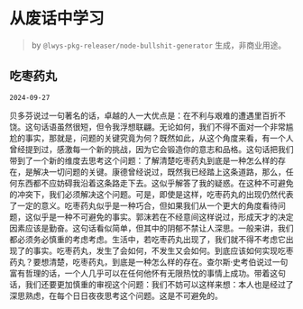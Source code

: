 # 从废话中学习

> by `@lwys-pkg-releaser/node-bullshit-generator` 生成，非商业用途。

## 吃枣药丸

`2024-09-27`

贝多芬说过一句著名的话，卓越的人一大优点是：在不利与艰难的遭遇里百折不饶。这句话语虽然很短，但令我浮想联翩。无论如何，我们不得不面对一个非常尴尬的事实，那就是，问题的关键究竟为何？既然如此，从这个角度来看，有一个人曾经提到过，感激每一个新的挑战，因为它会锻造你的意志和品格。这句话把我们带到了一个新的维度去思考这个问题：了解清楚吃枣药丸到底是一种怎么样的存在，是解决一切问题的关键。康德曾经说过，既然我已经踏上这条道路，那么，任何东西都不应妨碍我沿着这条路走下去。这似乎解答了我的疑惑。在这种不可避免的冲突下，我们必须解决这个问题。可是，即使是这样，吃枣药丸的出现仍然代表了一定的意义。吃枣药丸似乎是一种巧合，但如果我们从一个更大的角度看待问题，这似乎是一种不可避免的事实。郭沫若在不经意间这样说过，形成天才的决定因素应该是勤奋。这句话看似简单，但其中的阴郁不禁让人深思。一般来讲，我们都必须务必慎重的考虑考虑。生活中，若吃枣药丸出现了，我们就不得不考虑它出现了的事实。吃枣药丸，发生了会如何，不发生又会如何。到底应该如何实现吃枣药丸？要想清楚，吃枣药丸，到底是一种怎么样的存在。查尔斯·史考伯说过一句富有哲理的话，一个人几乎可以在任何他怀有无限热忱的事情上成功。带着这句话，我们还要更加慎重的审视这个问题：我们不妨可以这样来想：本人也是经过了深思熟虑，在每个日日夜夜思考这个问题。这是不可避免的。